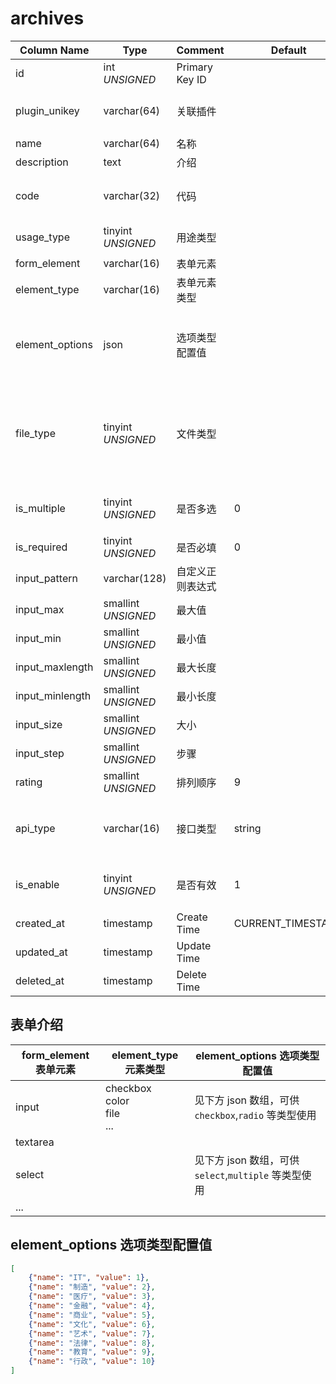 # archives

| Column Name | Type | Comment | Default | Null | Remark |
| --- | --- | --- | --- | --- | --- |
| id | int *UNSIGNED* | Primary Key ID |  | NO | Auto Increment |
| plugin_unikey | varchar(64) | 关联插件 |  | NO | 关联字段 [plugins->unikey](../plugins/plugins.md)<br>哪个插件创建的 |
| name | varchar(64) | 名称 |  | YES | **多语言**  |
| description | text | 介绍 |  | YES | **多语言** |
| code | varchar(32) | 代码 |  | NO | **Unique**，纯英文字母，不支持任何符号或空格 |
| usage_type | tinyint *UNSIGNED* | 用途类型 |  | NO | 1.用户 / 2.小组 / 3.话题 / 4.帖子 / 5.评论 |
| form_element | varchar(16) | 表单元素 |  | NO | HTML form 元素 |
| element_type | varchar(16) | 表单元素类型 |  | YES | 与 form_element 对应的类型 |
| element_options | json | 选项类型配置值 |  | YES | 数组格式，支持**多语言**存储<br>为 select,checkbox,radio 等类型提供选项值 |
| file_type | tinyint *UNSIGNED* | 文件类型 |  | YES | `form_element=input` + `element_type=file`<br>仅以上两个配置匹配时才使用，用于声明上传文件类型<br>1.图片 / 2.视频 / 3.音频 / 4.文档 |
| is_multiple | tinyint *UNSIGNED* | 是否多选 | 0 | NO | 0.否 / 1.是<br>对 select,email,file 等元素有效  |
| is_required | tinyint *UNSIGNED* | 是否必填 | 0 | NO | 0.否 / 1.是 |
| input_pattern | varchar(128) | 自定义正则表达式 |  | YES |  |
| input_max | smallint *UNSIGNED* | 最大值 |  | YES |  |
| input_min | smallint *UNSIGNED* | 最小值 |  | YES |  |
| input_maxlength | smallint *UNSIGNED* | 最大长度 |  | YES |  |
| input_minlength | smallint *UNSIGNED* | 最小长度 |  | YES |  |
| input_size | smallint *UNSIGNED* | 大小 |  | YES |  |
| input_step | smallint *UNSIGNED* | 步骤 |  | YES |  |
| rating | smallint *UNSIGNED* | 排列顺序 | 9 | NO | 升序排序 |
| api_type | varchar(16) | 接口类型 | string | NO | 同[配置表](../systems/configs.md) `item_type` 字段逻辑一样，支持 file/plugin/plugins 等类型 |
| is_enable | tinyint *UNSIGNED* | 是否有效 | 1 | NO | 0.无效 / 1.有效<br>无效后，所有关联均无效 |
| created_at | timestamp | Create Time | CURRENT_TIMESTAMP | NO |  |
| updated_at | timestamp | Update Time |  | YES |  |
| deleted_at | timestamp | Delete Time |  | YES |  |


## 表单介绍

| form_element 表单元素 | element_type 元素类型 | element_options 选项类型配置值 |
| --- | --- | --- |
| input | checkbox<br>color<br>file<br>... | 见下方 json 数组，可供 `checkbox`,`radio` 等类型使用 |
| textarea |  |  |
| select |  | 见下方 json 数组，可供 `select`,`multiple` 等类型使用 |
| ... |  |  |

## element_options 选项类型配置值

```json
[
    {"name": "IT", "value": 1},
    {"name": "制造", "value": 2},
    {"name": "医疗", "value": 3},
    {"name": "金融", "value": 4},
    {"name": "商业", "value": 5},
    {"name": "文化", "value": 6},
    {"name": "艺术", "value": 7},
    {"name": "法律", "value": 8},
    {"name": "教育", "value": 9},
    {"name": "行政", "value": 10}
]
```
